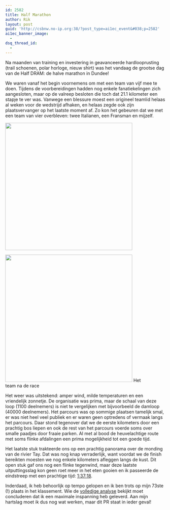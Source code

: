```yaml
---
id: 2582
title: Half Marathon
author: Rik
layout: post
guid: 'http://csbnw.no-ip.org:38/?post_type=ai1ec_event&#038;p=2582'
ai1ec_banner_image:
  - 
dsq_thread_id:
  - 
---
```

Na maanden van training en investering in geavanceerde hardlooprusting (trail schoenen, polar horloge, nieuw shirt) was het vandaag de grootse dag van de Half DRAM: de halve marathon in Dundee!

We waren vanaf het begin voornemens om met een team van vijf mee te doen. Tijdens de voorbereidingen hadden nog enkele fanatiekelingen zich aangesloten, maar op de valreep besloten die toch dat 21.1 kilometer een stapje te ver was. Vanwege een blessure moest een origineel teamlid helaas al weken voor de wedstrijd afhaken, en helaas zegde ook zijn plaatsvervanger op het laatste moment af. Zo kon het gebeuren dat we met een team van vier overbleven: twee Italianen, een Fransman en mijzelf.

<div style="width: 430px" class="wp-caption aligncenter">
  <img class="lazy " src="http://csbnw.no-ip.org:38/wp-content/plugins/wp-images-lazy-loading/images/grey.gif" data-original="/wp-content/uploads/2015/07/Half_marathon...WE_MADE_IT.jpg" width="400" />
  
  <p class="wp-caption-text">
    <noscript>
      <img src="/wp-content/uploads/2015/07/Half_marathon...WE_MADE_IT.jpg" width="400" />
    </noscript> Het team na de race
  </p>
</div>

Het weer was uitstekend: amper wind, milde temperaturen en een vriendelijk zonnetje. De organisatie was prima, maar de schaal van deze loop (1100 deelnemers) is niet te vergelijken met bijvoorbeeld de damloop (40000 deelnemers). Het parcours was op sommige plaatsen tamelijk smal, er was niet heel veel publiek en er waren geen optredens of vermaak langs het parcours. Daar stond tegenover dat we de eerste kilometers door een prachtig bos liepen en ook de rest van het parcours voerde soms over smalle paadjes door fraaie parken. Al met al bood de heuvelachtige route met soms flinke afdalingen een prima mogelijkheid tot een goede tijd.

Het laatste stuk trakteerde ons op een prachtig panorama over de monding van de rivier Tay. Dat was nog knap verraderlijk, want voordat we de finish bereikten moesten we nog enkele kilometers afleggen langs de kust. Dit open stuk gaf ons nog een flinke tegenwind, maar deze laatste uitputtingsslag kon geen roet meer in het eten gooien en ik passeerde de eindstreep met een prachtige tijd: [1:37:18][1].

Inderdaad, ik heb behoorlijk op tempo gelopen en ik ben trots op mijn 73ste (!) plaats in het klassement. Wie de [volledige analyse][2] bekijkt moet concluderen dat ik een maximale inspanning heb geleverd. Aan mijn hartslag moet ik dus nog wat werken, maar dit PR staat in ieder geval!

 [1]: http://www.chipresults.co.uk/individual.aspx?event=2015DRAMHalfMarathon&bib=726
 [2]: https://flow.polar.com/training/analysis/138372820